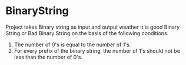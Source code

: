 # BinaryString
Project takes Binary string as input and  output weather it is good Binary String or Bad Binary String on the basis of the following conditions. 
1.	The number of 0's is equal to the number of 1's.
2.	For every prefix of the binary string, the number of 1's should not be less than the number of 0's.
